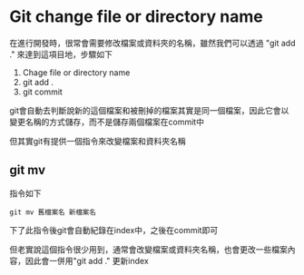 # Git change file or directory name
在進行開發時，很常會需要修改檔案或資料夾的名稱，雖然我們可以透過 "git add ." 來達到這項目地，步驟如下
1. Chage file or directory name
2. git add .
3. git commit

git會自動去判斷說新的這個檔案和被刪掉的檔案其實是同一個檔案，因此它會以變更名稱的方式儲存，而不是儲存兩個檔案在commit中

但其實git有提供一個指令來改變檔案和資料夾名稱

## git mv
指令如下
```
git mv 舊檔案名 新檔案名
```
下了此指令後git會自動紀錄在index中，之後在commit即可

但老實說這個指令很少用到，通常會改變檔案或資料夾名稱，也會更改一些檔案內容，因此會一併用"git add ." 更新index
